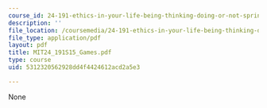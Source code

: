 ```yaml
---
course_id: 24-191-ethics-in-your-life-being-thinking-doing-or-not-spring-2015
description: ''
file_location: /coursemedia/24-191-ethics-in-your-life-being-thinking-doing-or-not-spring-2015/5312320562928dd4f4424612acd2a5e3_MIT24_191S15_Games.pdf
file_type: application/pdf
layout: pdf
title: MIT24_191S15_Games.pdf
type: course
uid: 5312320562928dd4f4424612acd2a5e3

---
```

None